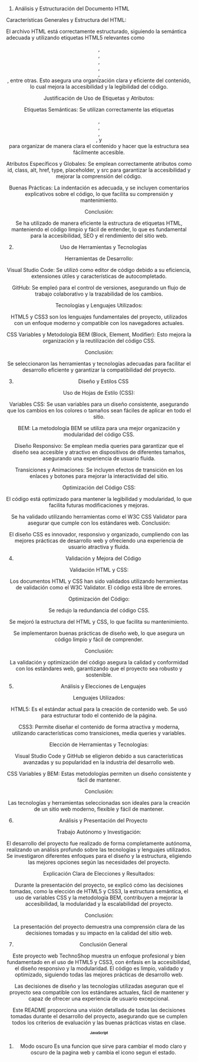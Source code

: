 1. Análisis y Estructuración del Documento HTML
   
Características Generales y Estructura del HTML:

El archivo HTML está correctamente estructurado, siguiendo la semántica adecuada y utilizando etiquetas HTML5 relevantes como <header>, <main>, <footer>, <section>, <article>, <nav>, entre otras. Esto asegura una organización clara y eficiente del contenido, lo cual mejora la accesibilidad y la legibilidad del código.

Justificación de Uso de Etiquetas y Atributos:

Etiquetas Semánticas: Se utilizan correctamente las etiquetas <header>, <main>, <footer>, <nav>, y <section> para organizar de manera clara el contenido y hacer que la estructura sea fácilmente accesible.

Atributos Específicos y Globales: Se emplean correctamente atributos como id, class, alt, href, type, placeholder, y src para garantizar la accesibilidad y mejorar la comprensión del código.

Buenas Prácticas: La indentación es adecuada, y se incluyen comentarios explicativos sobre el código, lo que facilita su comprensión y mantenimiento.

Conclusión:

Se ha utilizado de manera eficiente la estructura de etiquetas HTML, manteniendo el código limpio y fácil de entender, lo que es fundamental para la accesibilidad, SEO y el rendimiento del sitio web.

2. Uso de Herramientas y Tecnologías
   
Herramientas de Desarrollo:

Visual Studio Code: Se utilizó como editor de código debido a su eficiencia, extensiones útiles y características de autocompletado.

GitHub: Se empleó para el control de versiones, asegurando un flujo de trabajo colaborativo y la trazabilidad de los cambios.

Tecnologías y Lenguajes Utilizados:

HTML5 y CSS3 son los lenguajes fundamentales del proyecto, utilizados con un enfoque moderno y compatible con los navegadores actuales.

CSS Variables y Metodología BEM (Block, Element, Modifier): Esto mejora la organización y la reutilización del código CSS.

Conclusión:

Se seleccionaron las herramientas y tecnologías adecuadas para facilitar el desarrollo eficiente y garantizar la compatibilidad del proyecto.

3. Diseño y Estilos CSS
   
Uso de Hojas de Estilo (CSS):

Variables CSS: Se usan variables para un diseño consistente, asegurando que los cambios en los colores o tamaños sean fáciles de aplicar en todo el sitio.

BEM: La metodología BEM se utiliza para una mejor organización y modularidad del código CSS.

Diseño Responsivo: Se emplean media queries para garantizar que el diseño sea accesible y atractivo en dispositivos de diferentes tamaños, asegurando una experiencia de usuario fluida.

Transiciones y Animaciones: Se incluyen efectos de transición en los enlaces y botones para mejorar la interactividad del sitio.

Optimización del Código CSS:

El código está optimizado para mantener la legibilidad y modularidad, lo que facilita futuras modificaciones y mejoras.

Se ha validado utilizando herramientas como el W3C CSS Validator para asegurar que cumple con los estándares web.
Conclusión:

El diseño CSS es innovador, responsivo y organizado, cumpliendo con las mejores prácticas de desarrollo web y ofreciendo una experiencia de usuario atractiva y fluida.

4. Validación y Mejora del Código
   
Validación HTML y CSS:

Los documentos HTML y CSS han sido validados utilizando herramientas de validación como el W3C Validator. El código está libre de errores.

Optimización del Código:

Se redujo la redundancia del código CSS.

Se mejoró la estructura del HTML y CSS, lo que facilita su mantenimiento.

Se implementaron buenas prácticas de diseño web, lo que asegura un código limpio y fácil de comprender.

Conclusión:

La validación y optimización del código asegura la calidad y conformidad con los estándares web, garantizando que el proyecto sea robusto y sostenible.

5. Análisis y Elecciones de Lenguajes
   
Lenguajes Utilizados:

HTML5: Es el estándar actual para la creación de contenido web. Se usó para estructurar todo el contenido de la página.

CSS3: Permite diseñar el contenido de forma atractiva y moderna, utilizando características como transiciones, media queries y variables.

Elección de Herramientas y Tecnologías:

Visual Studio Code y GitHub se eligieron debido a sus características avanzadas y su popularidad en la industria del desarrollo web.

CSS Variables y BEM: Estas metodologías permiten un diseño consistente y fácil de mantener.

Conclusión:

Las tecnologías y herramientas seleccionadas son ideales para la creación de un sitio web moderno, flexible y fácil de mantener.

6. Análisis y Presentación del Proyecto
   
Trabajo Autónomo y Investigación:

El desarrollo del proyecto fue realizado de forma completamente autónoma, realizando un análisis profundo sobre las tecnologías y lenguajes utilizados. Se investigaron diferentes enfoques para el diseño y la estructura, eligiendo las mejores opciones según las necesidades del proyecto.

Explicación Clara de Elecciones y Resultados:

Durante la presentación del proyecto, se explicó cómo las decisiones tomadas, como la elección de HTML5 y CSS3, la estructura semántica, el uso de variables CSS y la metodología BEM, contribuyen a mejorar la accesibilidad, la modularidad y la escalabilidad del proyecto.

Conclusión:

La presentación del proyecto demuestra una comprensión clara de las decisiones tomadas y su impacto en la calidad del sitio web.

7. Conclusión General
   
Este proyecto web TechnoShop muestra un enfoque profesional y bien fundamentado en el uso de HTML5 y CSS3, con énfasis en la accesibilidad, el diseño responsivo y la modularidad. El código es limpio, validado y optimizado, siguiendo todas las mejores prácticas de desarrollo web.

Las decisiones de diseño y las tecnologías utilizadas aseguran que el proyecto sea compatible con los estándares actuales, fácil de mantener y capaz de ofrecer una experiencia de usuario excepcional.

Este README proporciona una visión detallada de todas las decisiones tomadas durante el desarrollo del proyecto, asegurando que se cumplen todos los criterios de evaluación y las buenas prácticas vistas en clase.
# JavaScript

1. Modo oscuro
Es una funcion que sirve para cambiar el modo claro y oscuro de la pagina web y cambia el icono segun el estado.



